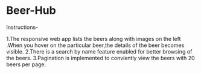 # Beer-Hub

Instructions-

1.The responsive web app lists the beers along with images on the left .When you hover on the particular beer,the details of the beer becomes visible.
2.There is a search by name feature enabled for better browsing of the beers.
3.Pagination is implemented to conviently view the beers with 20 beers per page. 
